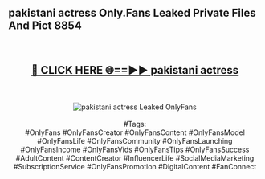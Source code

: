 <h2>pakistani actress Only.Fans Leaked Private Files And Pict 8854</h2>
<br>
<div align="center">
<h2><a href="https://mediafiles.top/pakistani_actress" rel="nofollow">🔴 CLICK HERE 🌐==►► pakistani actress</a></h2>
<br>
<br>
<a href="https://mediafiles.top/pakistani_actress" rel="nofollow" data-target="animated-image.originalLink"><img src="https://i.ibb.co.com/WyWwxjT/player-gif2.gif" alt="pakistani actress Leaked OnlyFans" style="max-width: 100%; display: inline-block;" data-target="animated-image.originalImage"></a>
<br><br>
#Tags:
<br>
#OnlyFans #OnlyFansCreator #OnlyFansContent #OnlyFansModel #OnlyFansLife #OnlyFansCommunity #OnlyFansLaunching #OnlyFansIncome #OnlyFansVids #OnlyFansTips #OnlyFansSuccess #AdultContent #ContentCreator #InfluencerLife #SocialMediaMarketing #SubscriptionService #OnlyFansPromotion #DigitalContent #FanConnect
</div>
<br>